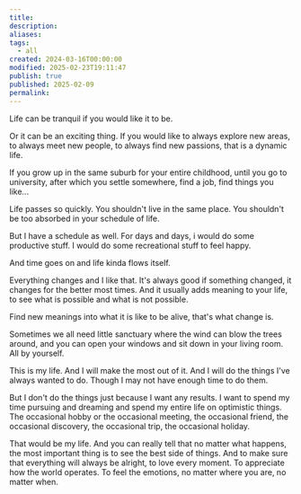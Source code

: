 ```yaml
---
title: 
description: 
aliases: 
tags:
  - all
created: 2024-03-16T00:00:00
modified: 2025-02-23T19:11:47
publish: true
published: 2025-02-09
permalink: 
---
```


Life can be tranquil if you would like it to be.

Or it can be an exciting thing. If you would like to always explore new areas, to always meet new people, to always find new passions, that is a dynamic life.

If you grow up in the same suburb for your entire childhood, until you go to university, after which you settle somewhere, find a job, find things you like...

Life passes so quickly. You shouldn't live in the same place. You shouldn't be too absorbed in your schedule of life.

But I have a schedule as well. For days and days, i would do some productive stuff. I would do some recreational stuff to feel happy.

And time goes on and life kinda flows itself.

Everything changes and I like that. It's always good if something changed, it changes for the better most times. And it usually adds meaning to your life, to see what is possible and what is not possible.

Find new meanings into what it is like to be alive, that's what change is.

Sometimes we all need little sanctuary where the wind can blow the trees around, and you can open your windows and sit down in your living room. All by yourself.

This is my life.
And I will make the most out of it.
And I will do the things I've always wanted to do.
Though I may not have enough time to do them.

But I don't do the things just because I want any results.
I want to spend my time pursuing and dreaming and spend my entire life on optimistic things.
The occasional hobby or the occasional meeting, the occasional friend, the occasional discovery, the occasional trip, the occasional holiday.

That would be my life. And you can really tell that no matter what happens, the most important thing is to see the best side of things. And to make sure that everything will always be alright, to love every moment. To appreciate how the world operates. To feel the emotions, no matter where you are, no matter when.
